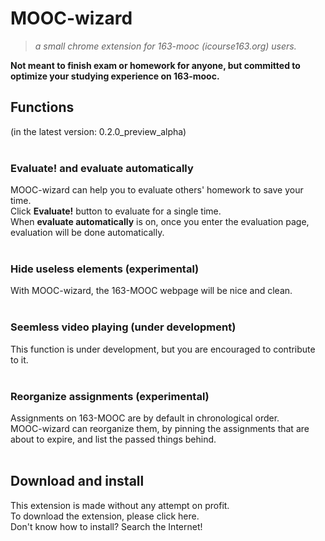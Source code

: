 # MOOC-wizard
>_a small chrome extension for 163-mooc (icourse163.org) users._

**Not meant to finish exam or homework for anyone, but committed to optimize your studying experience on 163-mooc.**

## Functions
(in the latest version: 0.2.0_preview_alpha)  
<br>

### Evaluate! and evaluate automatically
MOOC-wizard can help you to evaluate others' homework to save your time.  
Click **Evaluate!** button to evaluate for a single time.  
When **evaluate automatically** is on, once you enter the evaluation page, evaluation will be done automatically.  
<br>

### Hide useless elements (experimental)
With MOOC-wizard, the 163-MOOC webpage will be nice and clean.  
<br>

### Seemless video playing (under development)
This function is under development, but you are encouraged to contribute to it.  
<br>

### Reorganize assignments (experimental)
Assignments on 163-MOOC are by default in chronological order.  
MOOC-wizard can reorganize them, by pinning the assignments that are about to expire, and list the passed things behind.  
<br>

## Download and install
This extension is made without any attempt on profit.  
To download the extension, please click here.  
Don't know how to install? Search the Internet!  
<br>
